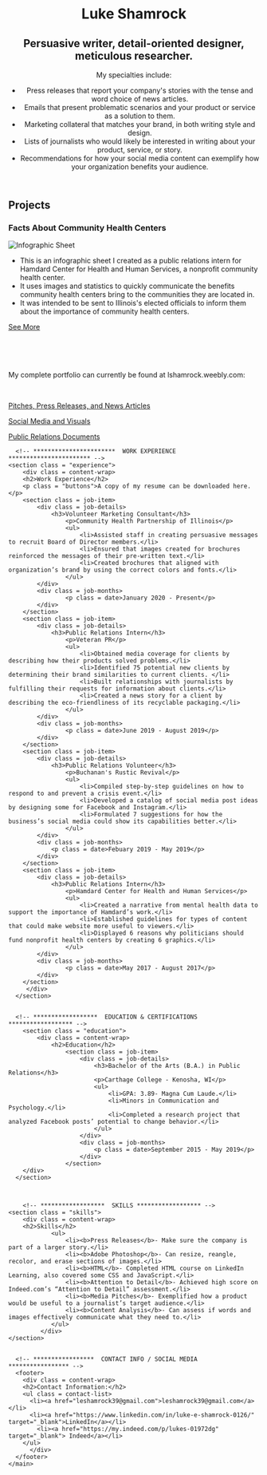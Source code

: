 <!DOCTYPE html>
<html lang="en">
  <head>
    <meta charset="UTF-8">
    <meta name="viewport" content="width=device-width, initial-scale=1.0">
    <title>Home</title>
    <link href="https://fonts.googleapis.com/css?family=Roboto&display=swap" rel="stylesheet">
    <link rel = "stylesheet" <a href = https://github.com/lshamrock/lshamrock/blob/master/portfolio.css>
</head>
<body>
    <main>
      <!-- ***********************  ABOUT / PROFILE  *********************** -->
      <header>
        <div class = content-wrap>
            <h1>Luke Shamrock</h1>
            <h2 class = "personal description">Persuasive writer, detail-oriented designer, meticulous researcher.</h2>
            <p class = header-info>My specialties include:</p>
            <ul class = header-info>
                <li>Press releases that report your company's stories with the tense and word choice of news articles.</li>
                <li>Emails that present problematic scenarios and your product or service as a solution to them.</li>
                <li>Marketing collateral that matches your brand, in both writing style and design.</li>
                <li>Lists of journalists who would likely be interested in writing about your product, service, or story.</li>    
                <li>Recommendations for how your social media content can exemplify how your organization benefits your audience. </li>
            </ul>
        </div>
      </header>
      <!-- ********************  PROJECTS / PORTFOLIO  ********************* -->
        <section class = "projects">
        <div class = content-wrap> <! Prevents content from spanning the width of the page !>
        <h2>Projects</h2>
        <section>
          <h3>Facts About Community Health Centers</h3>
          <img src = "images/healthcentergraphic.jpg" alt = "Infographic Sheet">
            <br>
            <ul>
            <li>This is an infographic sheet I created as a public relations intern for Hamdard Center for Health and Human Services, a nonprofit community health center.</li>
            <li>It uses images and statistics to quickly communicate the benefits community health centers bring to the communities they are located in.</li>
            <li>It was intended to be sent to Illinois's elected officials to inform them about the importance of community health centers.</li>
            </ul>
            <p class = "buttons"><a href = portfoliopage1.html title = "Community Health Center Information Sheet">See More</a> </p>
            <br>
            <br>
            <br>
        <p>My complete portfolio can currently be found at lshamrock.weebly.com: <p>
                <br>
                <p class = "buttons"><a href = https://lshamrock.weebly.com/pitch-emails-press-releases--articles.html title = "Press Releases and Pitches"> Pitches, Press Releases, and News Articles</a></p>
                <p class = "buttons"><a href = https://lshamrock.weebly.com/social-media--visuals.html title = "Social Media and Visuals">Social Media and Visuals</a></p>
                <p class = "buttons"><a href =https://lshamrock.weebly.com/public-relations-documents.html title = "Public Relations Documents">Public Relations Documents</a></p>
        </section>
        </div> 
        </section>
             

      <!-- ***********************  WORK EXPERIENCE  *********************** -->
    <section class = "experience">
        <div class = content-wrap>
        <h2>Work Experience</h2>
        <p class = "buttons">A copy of my resume can be downloaded here.</p>
        <section class = job-item>
            <div class = job-details>
                <h3>Volunteer Marketing Consultant</h3>
                    <p>Community Health Partnership of Illinois</p>
                    <ul>
                        <li>Assisted staff in creating persuasive messages to recruit Board of Director members.</li>
                        <li>Ensured that images created for brochures reinforced the messages of their pre-written text.</li>
                        <li>Created brochures that aligned with organization’s brand by using the correct colors and fonts.</li>
                    </ul>
            </div>
            <div class = job-months>
                    <p class = date>January 2020 - Present</p>
            </div>
        </section>
        <section class = job-item>
            <div class = job-details>
                <h3>Public Relations Intern</h3>  
                    <p>Veteran PR</p>
                    <ul>
                        <li>Obtained media coverage for clients by describing how their products solved problems.</li>
                        <li>Identified 75 potential new clients by determining their brand similarities to current clients. </li>
                        <li>Built relationships with journalists by fulfilling their requests for information about clients.</li>
                        <li>Created a news story for a client by describing the eco-friendliness of its recyclable packaging.</li>
                    </ul>
            </div>
            <div class = job-months>
                    <p class = date>June 2019 - August 2019</p>
            </div>
        </section>
        <section class = job-item>
            <div class = job-details>
                <h3>Public Relations Volunteer</h3>
                    <p>Buchanan's Rustic Revival</p>
                    <ul>
                        <li>Compiled step-by-step guidelines on how to respond to and prevent a crisis event.</li>
                        <li>Developed a catalog of social media post ideas by designing some for Facebook and Instagram.</li>
                        <li>Formulated 7 suggestions for how the business’s social media could show its capabilities better.</li>
                    </ul>
            </div>
            <div class = job-months>
                <p class = date>Febuary 2019 - May 2019</p>
            </div>
        </section>
        <section class = job-item>
            <div class = job-details>
                <h3>Public Relations Intern</h3>
                    <p>Hamdard Center for Health and Human Services</p>
                    <ul>
                        <li>Created a narrative from mental health data to support the importance of Hamdard’s work.</li>
                        <li>Established guidelines for types of content that could make website more useful to viewers.</li>
                        <li>Displayed 6 reasons why politicians should fund nonprofit health centers by creating 6 graphics.</li>
                    </ul>
            </div>
            <div class = job-months>
                    <p class = date>May 2017 - August 2017</p>
            </div>
        </section>
         </div>
      </section>


      <!-- ******************  EDUCATION & CERTIFICATIONS ****************** -->
        <section class = "education">
            <div class = content-wrap>
                <h2>Education</h2>
                    <section class = job-item>
                        <div class = job-details>
                            <h3>Bachelor of the Arts (B.A.) in Public Relations</h3>
                            <p>Carthage College - Kenosha, WI</p>
                            <ul>
                                <li>GPA: 3.89- Magna Cum Laude.</li>
                                <li>Minors in Communication and Psychology.</li>
                                <li>Completed a research project that analyzed Facebook posts’ potential to change behavior.</li>
                            </ul>
                        </div>
                        <div class = job-months>
                            <p class = date>September 2015 - May 2019</p>
                        </div>
                    </section>
        </div>
      </section>
     

             
        <!-- ******************  SKILLS ****************** -->
    <section class = "skills">
        <div class = content-wrap>
        <h2>Skills</h2>
                <ul>
                    <li><b>Press Releases</b>- Make sure the company is part of a larger story.</li>
                    <li><b>Adobe Photoshop</b>- Can resize, reangle, recolor, and erase sections of images.</li>
                    <li><b>HTML</b>- Completed HTML course on LinkedIn Learning, also covered some CSS and JavaScript.</li>
                    <li><b>Attention to Detail</b>- Achieved high score on Indeed.com’s “Attention to Detail” assessment.</li>
                    <li><b>Media Pitches</b>- Exemplified how a product would be useful to a journalist’s target audience.</li>
                    <li><b>Content Analysis</b>- Can assess if words and images effectively communicate what they need to.</li>
                </ul>
             </div>
    </section>


      <!-- *****************  CONTACT INFO / SOCIAL MEDIA  ***************** -->
      <footer>
        <div class = content-wrap>
        <h2>Contact Information:</h2>
        <ul class = contact-list>
          <li><a href="leshamrock39@gmail.com">leshamrock39@gmail.com</a></li>
          <li><a href="https://www.linkedin.com/in/luke-e-shamrock-0126/" target="_blank">LinkedIn</a></li>
            <li><a href="https://my.indeed.com/p/lukes-01972dg" target="_blank"> Indeed</a></li>
        </ul>
          </div>
      </footer>
    </main>
  </body>
</html>
